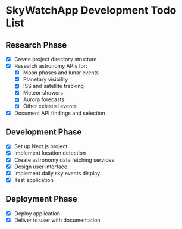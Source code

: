 # SkyWatchApp Development Todo List

## Research Phase
- [x] Create project directory structure
- [x] Research astronomy APIs for:
    - [x] Moon phases and lunar events
    - [x] Planetary visibility
    - [x] ISS and satellite tracking
    - [x] Meteor showers
    - [x] Aurora forecasts
    - [x] Other celestial events
- [x] Document API findings and selection

## Development Phase
- [x] Set up Next.js project
- [x] Implement location detection
- [x] Create astronomy data fetching services
- [x] Design user interface
- [x] Implement daily sky events display
- [x] Test application

## Deployment Phase
- [x] Deploy application
- [x] Deliver to user with documentation

